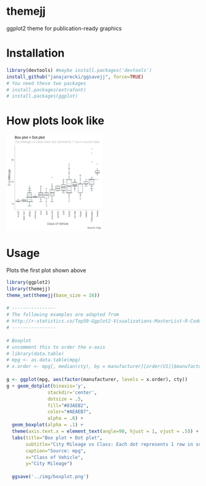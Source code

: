 # themejj
ggplot2 theme for publication-ready graphics

# Installation
```R
library(devtools) #maybe install.packages('devtools')
install_github("janajarecki/ggsavejj", force=TRUE)
# You need these two packages
# install.packages(extrafont)
# install.packages(ggplot)
```
# How plots look like
<img src="/img/boxplot.png" width="250px" alt="Boxplot">


# Usage
Plots the first plot shown above
```R
library(ggplot2)
library(themejj)
theme_set(themejj(base_size = 16))

# ----------------
# The following examples are adapted from
# http://r-statistics.co/Top50-Ggplot2-Visualizations-MasterList-R-Code.html
# ----------------

# Boxplot
# uncomment this to order the x-axis 
# library(data.table)
# mpg <- as.data.table(mpg)
# x.order <- mpg[, median(cty), by = manufacturer][order(V1)]$manufacturer

g <- ggplot(mpg, aes(factor(manufacturer, levels = x.order), cty))
g + geom_dotplot(binaxis='y', 
               stackdir='center', 
               dotsize = .5, 
               fill="#83AEB2",
               color="#AEAEB7",
               alpha = .6) +
  geom_boxplot(alpha = .1) + 
  theme(axis.text.x = element_text(angle=90, hjust = 1, vjust = .5)) + 
  labs(title="Box plot + Dot plot", 
       subtitle="City Mileage vs Class: Each dot represents 1 row in source data",
       caption="Source: mpg",
       x="Class of Vehicle",
       y="City Mileage")

  ggsave('../img/boxplot.png')
```


